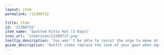```yaml
---
layout: item
permalink: /11300732

title: Item
id: '11300732'
item_name: 'Spotted Kitty Hat (3 Days)'
icon_url: 'item/icon/11300717.png'
tooltip_description: 'You won''t be able to resist the urge to meow at others when wearing this adorable kitty hat. Expires after 3 days.'
guide_description: 'Outfit items replace the look of your gear when equipped.'
---
```

